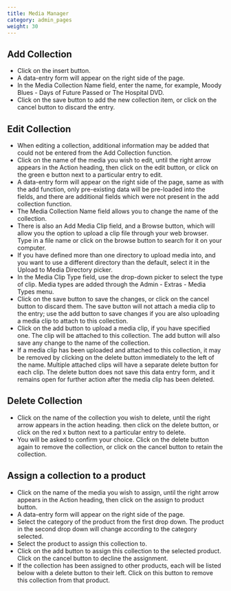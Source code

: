 ```yaml
---
title: Media Manager
category: admin_pages
weight: 30 
---
```


## Add Collection
- Click on the insert button.
- A data-entry form will appear on the right side of the page.
- In the Media Collection Name field, enter the name, for example, Moody Blues - Days of Future Passed or The Hospital DVD.
- Click on the save button to add the new collection item, or click on the cancel button to discard the entry.
 
## Edit Collection
- When editing a collection, additional information may be added that could not be entered from the Add Collection function.
- Click on the name of the media you wish to edit, until the right arrow appears in the Action heading, then click on the edit button, or click on the green e button next to a particular entry to edit.
- A data-entry form will appear on the right side of the page, same as with the add function, only pre-existing data will be pre-loaded into the fields, and there are additional fields which were not present in the add collection function.
- The Media Collection Name field allows you to change the name of the collection.
- There is also an Add Media Clip field, and a Browse button, which will allow you the option to upload a clip file through your web browser. Type in a file name or click on the browse button to search for it on your computer.
- If you have defined more than one directory to upload media into, and you want to use a different directory than the default, select it in the Upload to Media Directory picker.
- In the Media Clip Type field, use the drop-down picker to select the type of clip. Media types are added through the Admin - Extras - Media Types menu.
- Click on the save button to save the changes, or click on the cancel button to discard them. The save button will not attach a media clip to the entry; use the add button to save changes if you are also uploading a media clip to attach to this collection.
- Click on the add button to upload a media clip, if you have specified one. The clip will be attached to this collection. The add button will also save any change to the name of the collection.
- If a media clip has been uploaded and attached to this collection, it may be removed by clicking on the delete button immediately to the left of the name. Multiple attached clips will have a separate delete button for each clip. The delete button does not save this data entry form, and it remains open for further action after the media clip has been deleted.
 
## Delete Collection
- Click on the name of the collection you wish to delete, until the right arrow appears in the action heading. then click on the delete button, or click on the red x button next to a particular entry to delete.
- You will be asked to confirm your choice. Click on the delete button again to remove the collection, or click on the cancel button to retain the collection.
 
## Assign a collection to a product
- Click on the name of the media you wish to assign, until the right arrow appears in the Action heading, then click on the assign to product button.
- A data-entry form will appear on the right side of the page.
- Select the category of the product from the first drop down. The product in the second drop down will change according to the category selected.
- Select the product to assign this collection to.
- Click on the add button to assign this collection to the selected product. Click on the cancel button to decline the assignment.
- If the collection has been assigned to other products, each will be listed below with a delete button to their left. Click on this button to remove this collection from that product.
